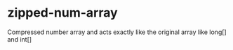 # zipped-num-array
Compressed number array and acts exactly like the original array like long[] and int[]
